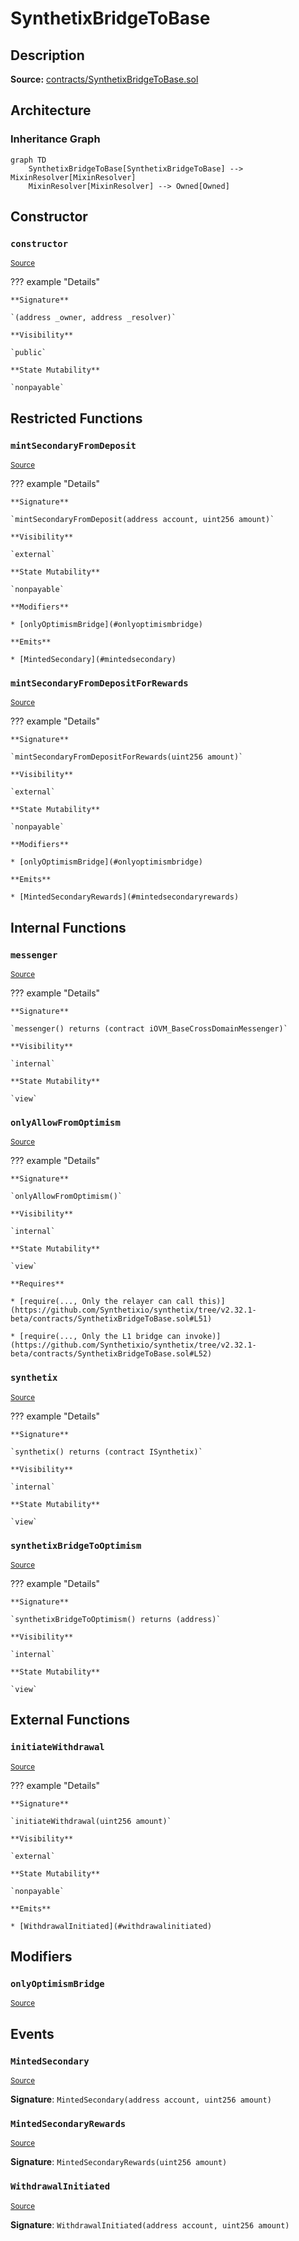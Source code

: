 # SynthetixBridgeToBase

## Description

**Source:** [contracts/SynthetixBridgeToBase.sol](https://github.com/Synthetixio/synthetix/tree/v2.32.1-beta/contracts/SynthetixBridgeToBase.sol)

## Architecture

### Inheritance Graph

```mermaid
graph TD
    SynthetixBridgeToBase[SynthetixBridgeToBase] --> MixinResolver[MixinResolver]
    MixinResolver[MixinResolver] --> Owned[Owned]

```

## Constructor

### `constructor`

<sub>[Source](https://github.com/Synthetixio/synthetix/tree/v2.32.1-beta/contracts/SynthetixBridgeToBase.sol#L31)</sub>

??? example "Details"

    **Signature**

    `(address _owner, address _resolver)`

    **Visibility**

    `public`

    **State Mutability**

    `nonpayable`

## Restricted Functions

### `mintSecondaryFromDeposit`

<sub>[Source](https://github.com/Synthetixio/synthetix/tree/v2.32.1-beta/contracts/SynthetixBridgeToBase.sol#L79)</sub>

??? example "Details"

    **Signature**

    `mintSecondaryFromDeposit(address account, uint256 amount)`

    **Visibility**

    `external`

    **State Mutability**

    `nonpayable`

    **Modifiers**

    * [onlyOptimismBridge](#onlyoptimismbridge)

    **Emits**

    * [MintedSecondary](#mintedsecondary)

### `mintSecondaryFromDepositForRewards`

<sub>[Source](https://github.com/Synthetixio/synthetix/tree/v2.32.1-beta/contracts/SynthetixBridgeToBase.sol#L87)</sub>

??? example "Details"

    **Signature**

    `mintSecondaryFromDepositForRewards(uint256 amount)`

    **Visibility**

    `external`

    **State Mutability**

    `nonpayable`

    **Modifiers**

    * [onlyOptimismBridge](#onlyoptimismbridge)

    **Emits**

    * [MintedSecondaryRewards](#mintedsecondaryrewards)

## Internal Functions

### `messenger`

<sub>[Source](https://github.com/Synthetixio/synthetix/tree/v2.32.1-beta/contracts/SynthetixBridgeToBase.sol#L36)</sub>

??? example "Details"

    **Signature**

    `messenger() returns (contract iOVM_BaseCrossDomainMessenger)`

    **Visibility**

    `internal`

    **State Mutability**

    `view`

### `onlyAllowFromOptimism`

<sub>[Source](https://github.com/Synthetixio/synthetix/tree/v2.32.1-beta/contracts/SynthetixBridgeToBase.sol#L48)</sub>

??? example "Details"

    **Signature**

    `onlyAllowFromOptimism()`

    **Visibility**

    `internal`

    **State Mutability**

    `view`

    **Requires**

    * [require(..., Only the relayer can call this)](https://github.com/Synthetixio/synthetix/tree/v2.32.1-beta/contracts/SynthetixBridgeToBase.sol#L51)

    * [require(..., Only the L1 bridge can invoke)](https://github.com/Synthetixio/synthetix/tree/v2.32.1-beta/contracts/SynthetixBridgeToBase.sol#L52)

### `synthetix`

<sub>[Source](https://github.com/Synthetixio/synthetix/tree/v2.32.1-beta/contracts/SynthetixBridgeToBase.sol#L40)</sub>

??? example "Details"

    **Signature**

    `synthetix() returns (contract ISynthetix)`

    **Visibility**

    `internal`

    **State Mutability**

    `view`

### `synthetixBridgeToOptimism`

<sub>[Source](https://github.com/Synthetixio/synthetix/tree/v2.32.1-beta/contracts/SynthetixBridgeToBase.sol#L44)</sub>

??? example "Details"

    **Signature**

    `synthetixBridgeToOptimism() returns (address)`

    **Visibility**

    `internal`

    **State Mutability**

    `view`

## External Functions

### `initiateWithdrawal`

<sub>[Source](https://github.com/Synthetixio/synthetix/tree/v2.32.1-beta/contracts/SynthetixBridgeToBase.sol#L63)</sub>

??? example "Details"

    **Signature**

    `initiateWithdrawal(uint256 amount)`

    **Visibility**

    `external`

    **State Mutability**

    `nonpayable`

    **Emits**

    * [WithdrawalInitiated](#withdrawalinitiated)

## Modifiers

### `onlyOptimismBridge`

<sub>[Source](https://github.com/Synthetixio/synthetix/tree/v2.32.1-beta/contracts/SynthetixBridgeToBase.sol#L55)</sub>

## Events

### `MintedSecondary`

<sub>[Source](https://github.com/Synthetixio/synthetix/tree/v2.32.1-beta/contracts/SynthetixBridgeToBase.sol#L95)</sub>

**Signature**: `MintedSecondary(address account, uint256 amount)`

### `MintedSecondaryRewards`

<sub>[Source](https://github.com/Synthetixio/synthetix/tree/v2.32.1-beta/contracts/SynthetixBridgeToBase.sol#L96)</sub>

**Signature**: `MintedSecondaryRewards(uint256 amount)`

### `WithdrawalInitiated`

<sub>[Source](https://github.com/Synthetixio/synthetix/tree/v2.32.1-beta/contracts/SynthetixBridgeToBase.sol#L97)</sub>

**Signature**: `WithdrawalInitiated(address account, uint256 amount)`

